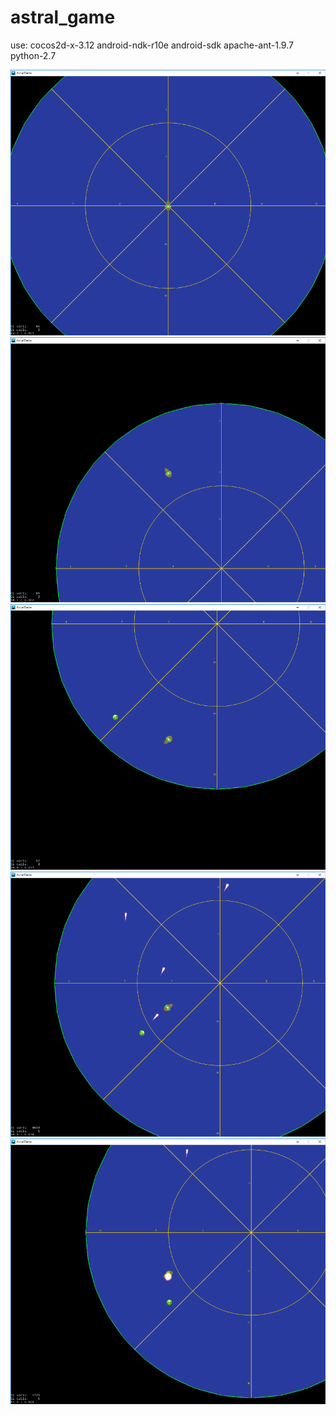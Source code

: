 # astral_game
use:
  cocos2d-x-3.12
  android-ndk-r10e
  android-sdk
  apache-ant-1.9.7
  python-2.7
  
![alt text](https://github.com/eranight/astral_game/blob/master/Screenshots/1.png)
![alt text](https://github.com/eranight/astral_game/blob/master/Screenshots/2.png)
![alt text](https://github.com/eranight/astral_game/blob/master/Screenshots/3.png)
![alt text](https://github.com/eranight/astral_game/blob/develop/Screenshots/4.png)
![alt text](https://github.com/eranight/astral_game/blob/develop/Screenshots/5.png)